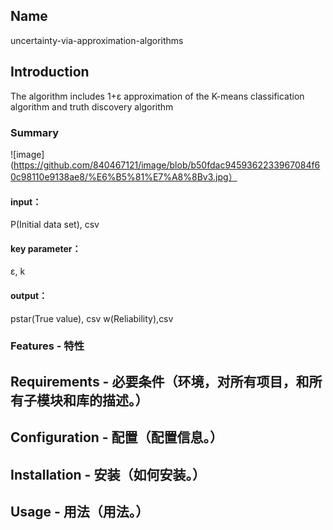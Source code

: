 
## Name
uncertainty-via-approximation-algorithms

## Introduction
The algorithm includes  1+ε approximation of the K-means classification algorithm and  truth discovery algorithm

### Summary
![image](https://github.com/840467121/image/blob/b50fdac9459362233967084f60c98110e9138ae8/%E6%B5%81%E7%A8%8Bv3.jpg）
#### input：
P(Initial data set), csv
#### key parameter：
ε, k
#### output：
pstar(True value), csv
w(Reliability),csv

### Features - 特性

## Requirements - 必要条件（环境，对所有项目，和所有子模块和库的描述。）

## Configuration - 配置（配置信息。）

## Installation - 安装（如何安装。）

## Usage - 用法（用法。）
